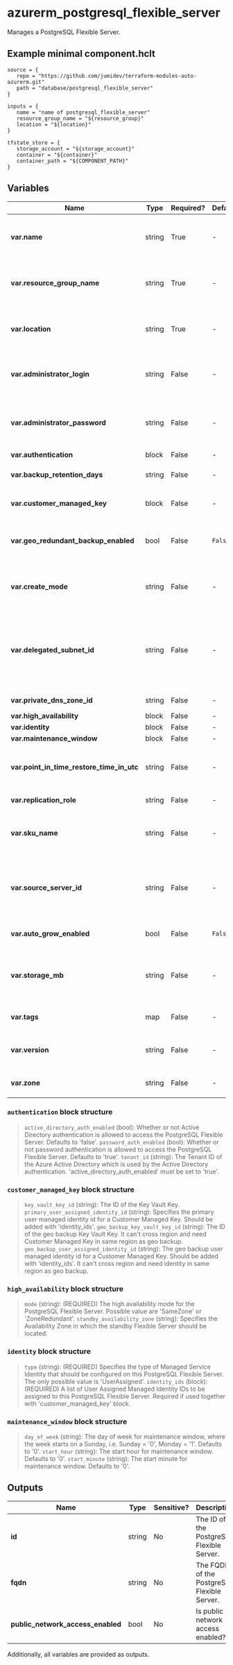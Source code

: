 # azurerm_postgresql_flexible_server

Manages a PostgreSQL Flexible Server.

## Example minimal component.hclt

```hcl
source = {
   repo = "https://github.com/jumidev/terraform-modules-auto-azurerm.git" 
   path = "database/postgresql_flexible_server" 
}

inputs = {
   name = "name of postgresql_flexible_server" 
   resource_group_name = "${resource_group}" 
   location = "${location}" 
}

tfstate_store = {
   storage_account = "${storage_account}" 
   container = "${container}" 
   container_path = "${COMPONENT_PATH}" 
}

```

## Variables

| Name | Type | Required? |  Default  |  possible values |  Description |
| ---- | ---- | --------- |  ----------- | ----------- | ----------- |
| **var.name** | string | True | -  |  -  |  The name which should be used for this PostgreSQL Flexible Server. Changing this forces a new PostgreSQL Flexible Server to be created. | 
| **var.resource_group_name** | string | True | -  |  -  |  The name of the Resource Group where the PostgreSQL Flexible Server should exist. Changing this forces a new PostgreSQL Flexible Server to be created. | 
| **var.location** | string | True | -  |  -  |  The Azure Region where the PostgreSQL Flexible Server should exist. Changing this forces a new PostgreSQL Flexible Server to be created. | 
| **var.administrator_login** | string | False | -  |  -  |  The Administrator login for the PostgreSQL Flexible Server. Required when `create_mode` is `Default` and `authentication.password_auth_enabled` is `true`. | 
| **var.administrator_password** | string | False | -  |  -  |  The Password associated with the `administrator_login` for the PostgreSQL Flexible Server. Required when `create_mode` is `Default` and `authentication.password_auth_enabled` is `true`. | 
| **var.authentication** | block | False | -  |  -  |  An `authentication` block. | 
| **var.backup_retention_days** | string | False | -  |  `7`, `35`  |  The backup retention days for the PostgreSQL Flexible Server. Possible values are between `7` and `35` days. | 
| **var.customer_managed_key** | block | False | -  |  -  |  A `customer_managed_key` block. Changing this forces a new resource to be created. | 
| **var.geo_redundant_backup_enabled** | bool | False | `False`  |  -  |  Is Geo-Redundant backup enabled on the PostgreSQL Flexible Server. Defaults to `false`. Changing this forces a new PostgreSQL Flexible Server to be created. | 
| **var.create_mode** | string | False | -  |  `Default`, `PointInTimeRestore`, `Replica`, `Update`  |  The creation mode which can be used to restore or replicate existing servers. Possible values are `Default`, `PointInTimeRestore`, `Replica` and `Update`. | 
| **var.delegated_subnet_id** | string | False | -  |  -  |  The ID of the virtual network subnet to create the PostgreSQL Flexible Server. The provided subnet should not have any other resource deployed in it and this subnet will be delegated to the PostgreSQL Flexible Server, if not already delegated. Changing this forces a new PostgreSQL Flexible Server to be created. | 
| **var.private_dns_zone_id** | string | False | -  |  -  |  The ID of the private DNS zone to create the PostgreSQL Flexible Server. | 
| **var.high_availability** | block | False | -  |  -  |  A `high_availability` block. | 
| **var.identity** | block | False | -  |  -  |  An `identity` block. | 
| **var.maintenance_window** | block | False | -  |  -  |  A `maintenance_window` block. | 
| **var.point_in_time_restore_time_in_utc** | string | False | -  |  -  |  The point in time to restore from `source_server_id` when `create_mode` is `PointInTimeRestore`. Changing this forces a new PostgreSQL Flexible Server to be created. | 
| **var.replication_role** | string | False | -  |  -  |  The replication role for the PostgreSQL Flexible Server. Possible value is `None`. | 
| **var.sku_name** | string | False | -  |  -  |  The SKU Name for the PostgreSQL Flexible Server. The name of the SKU, follows the `tier` + `name` pattern (e.g. `B_Standard_B1ms`, `GP_Standard_D2s_v3`, `MO_Standard_E4s_v3`). | 
| **var.source_server_id** | string | False | -  |  -  |  The resource ID of the source PostgreSQL Flexible Server to be restored. Required when `create_mode` is `PointInTimeRestore` or `Replica`. Changing this forces a new PostgreSQL Flexible Server to be created. | 
| **var.auto_grow_enabled** | bool | False | `False`  |  -  |  Is the storage auto grow for PostgreSQL Flexible Server enabled? Defaults to `false`. | 
| **var.storage_mb** | string | False | -  |  `32768`, `65536`, `131072`, `262144`, `524288`, `1048576`, `2097152`, `4193280`, `4194304`, `8388608`, `16777216`, `33553408`  |  The max storage allowed for the PostgreSQL Flexible Server. Possible values are `32768`, `65536`, `131072`, `262144`, `524288`, `1048576`, `2097152`, `4193280`, `4194304`, `8388608`, `16777216` and `33553408`. | 
| **var.tags** | map | False | -  |  -  |  A mapping of tags which should be assigned to the PostgreSQL Flexible Server. | 
| **var.version** | string | False | -  |  `11`, `12`, `13`, `14`, `15`, `16`  |  The version of PostgreSQL Flexible Server to use. Possible values are `11`,`12`, `13`, `14`, `15` and `16`. Required when `create_mode` is `Default`. | 
| **var.zone** | string | False | -  |  -  |  Specifies the Availability Zone in which the PostgreSQL Flexible Server should be located. | 

### `authentication` block structure

> `active_directory_auth_enabled` (bool): Whether or not Active Directory authentication is allowed to access the PostgreSQL Flexible Server. Defaults to 'false'.
> `password_auth_enabled` (bool): Whether or not password authentication is allowed to access the PostgreSQL Flexible Server. Defaults to 'true'.
> `tenant_id` (string): The Tenant ID of the Azure Active Directory which is used by the Active Directory authentication. 'active_directory_auth_enabled' must be set to 'true'.

### `customer_managed_key` block structure

> `key_vault_key_id` (string): The ID of the Key Vault Key.
> `primary_user_assigned_identity_id` (string): Specifies the primary user managed identity id for a Customer Managed Key. Should be added with 'identity_ids'.
> `geo_backup_key_vault_key_id` (string): The ID of the geo backup Key Vault Key. It can't cross region and need Customer Managed Key in same region as geo backup.
> `geo_backup_user_assigned_identity_id` (string): The geo backup user managed identity id for a Customer Managed Key. Should be added with 'identity_ids'. It can't cross region and need identity in same region as geo backup.

### `high_availability` block structure

> `mode` (string): (REQUIRED) The high availability mode for the PostgreSQL Flexible Server. Possible value are 'SameZone' or 'ZoneRedundant'.
> `standby_availability_zone` (string): Specifies the Availability Zone in which the standby Flexible Server should be located.

### `identity` block structure

> `type` (string): (REQUIRED) Specifies the type of Managed Service Identity that should be configured on this PostgreSQL Flexible Server. The only possible value is 'UserAssigned'.
> `identity_ids` (block): (REQUIRED) A list of User Assigned Managed Identity IDs to be assigned to this PostgreSQL Flexible Server. Required if used together with 'customer_managed_key' block.

### `maintenance_window` block structure

> `day_of_week` (string): The day of week for maintenance window, where the week starts on a Sunday, i.e. Sunday = '0', Monday = '1'. Defaults to '0'.
> `start_hour` (string): The start hour for maintenance window. Defaults to '0'.
> `start_minute` (string): The start minute for maintenance window. Defaults to '0'.



## Outputs

| Name | Type | Sensitive? | Description |
| ---- | ---- | --------- | --------- |
| **id** | string | No  | The ID of the PostgreSQL Flexible Server. | 
| **fqdn** | string | No  | The FQDN of the PostgreSQL Flexible Server. | 
| **public_network_access_enabled** | bool | No  | Is public network access enabled? | 

Additionally, all variables are provided as outputs.
